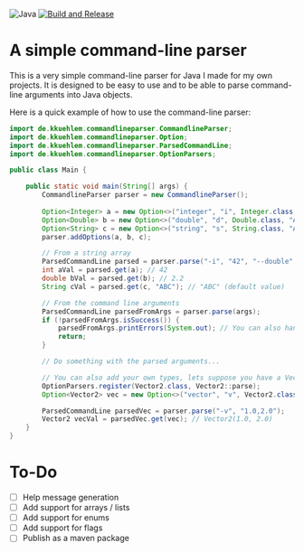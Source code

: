 ![Java](https://img.shields.io/badge/java-%23ED8B00.svg?style=for-the-badge&logo=openjdk&logoColor=white)
[![Build and Release](https://github.com/KKuehlem/simple-commandline-parser/actions/workflows/Build.yml/badge.svg)](https://github.com/KKuehlem/simple-commandline-parser/actions/workflows/Build.yml)

# A simple command-line parser
This is a very simple command-line parser for Java I made for my own projects. It is designed to be easy to use and to be able to parse command-line arguments into Java objects.

Here is a quick example of how to use the command-line parser:
```java
import de.kkuehlem.commandlineparser.CommandlineParser;
import de.kkuehlem.commandlineparser.Option;
import de.kkuehlem.commandlineparser.ParsedCommandLine;
import de.kkuehlem.commandlineparser.OptionParsers;

public class Main {

    public static void main(String[] args) {
        CommandlineParser parser = new CommandlineParser();
        
        Option<Integer> a = new Option<>("integer", "i", Integer.class, "A simple  integer option", true);
        Option<Double> b = new Option<>("double", "d", Double.class, "A simple double option", true);
        Option<String> c = new Option<>("string", "s", String.class, "A simple String option", false);
        parser.addOptions(a, b, c);

        // From a string array
        ParsedCommandLine parsed = parser.parse("-i", "42", "--double", "2.2");
        int aVal = parsed.get(a); // 42
        double bVal = parsed.get(b); // 2.2
        String cVal = parsed.get(c, "ABC"); // "ABC" (default value)

        // From the command line arguments
        ParsedCommandLine parsedFromArgs = parser.parse(args);
        if (!parsedFromArgs.isSuccess()) {
            parsedFromArgs.printErrors(System.out); // You can also handle the errors yourself with parsedFromArgs.getProblems()
            return;
        }

        // Do something with the parsed arguments...

        // You can also add your own types, lets suppose you have a Vector2 class
        OptionParsers.register(Vector2.class, Vector2::parse);
        Option<Vector2> vec = new Option<>("vector", "v", Vector2.class, "A simple Vector2 option", true);

        ParsedCommandLine parsedVec = parser.parse("-v", "1.0,2.0");
        Vector2 vecVal = parsedVec.get(vec); // Vector2(1.0, 2.0)
    }
}
```

# To-Do
- [ ] Help message generation
- [ ] Add support for arrays / lists
- [ ] Add support for enums
- [ ] Add support for flags
- [ ] Publish as a maven package

